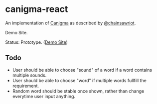 canigma-react
=============

An implementation of [Canigma](https://github.com/chainsawriot/canigma) as described by [@chainsawriot](https://twitter.com/chainsawriot).

Demo Site.

Status: Prototype. ([Demo Site](https://canigma-react.herokuapp.com/))

## Todo

- User should be able to choose "sound" of a word if a word contains multiple sounds.
- User should be able to choose "word" if multiple words fullfill the requirement.
- Random word should be stable once shown, rather than change everytime user input anything.